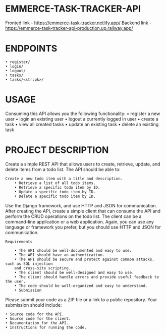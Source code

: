 # EMMERCE-TASK-TRACKER-API

Fronted link - https://emmerce-task-tracker.netlify.app/
Backend link - https://emmerce-task-tracker-api-production.up.railway.app/

# ENDPOINTS

    • register/
    • login/
    • logout/
    • tasks/
    • tasks/<str:pk>/
# USAGE

Consuming this API allows you the following functionality:
    • register a new user
    • login an existing user
    • logout a currently logged in user
    • create a task
    • view all created tasks
    • update an existing task
    • delete an existing task
# PROJECT DESCRIPTION

Create a simple REST API that allows users to create, retrieve, update, and delete items from a
todo list. The API should be able to:

    Create a new todo item with a title and description.
        • Retrieve a list of all todo items.
        • Retrieve a specific todo item by ID.
        • Update a specific todo item by ID.
        • Delete a specific todo item by ID.

Use the Django framework, and use HTTP and JSON for communication.
After creating the API, create a simple client that can consume the API and perform the CRUD
operations on the todo list. The client can be a command-line application or a web application.
Again, you can use any language or framework you prefer, but you should use HTTP and JSON
for communication.

    Requirements

        • The API should be well-documented and easy to use.
        • The API should have an authentication.
        • The API should be secure and protect against common attacks, such as SQL injection
        and cross-site scripting.
        • The client should be well-designed and easy to use.
        • The client should handle errors and provide useful feedback to the user.
        • The code should be well-organized and easy to understand.
        • Submission

Please submit your code as a ZIP file or a link to a public repository. Your submission
should include:

    • Source code for the API.
    • Source code for the client.
    • Documentation for the API.
    • Instructions for running the code.
